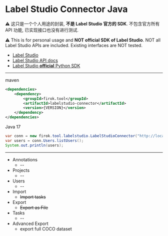 # Label Studio Connector Java

⚠ 这只是一个个人用途的封装, **不是 Label Studio 官方的 SDK**.
不包含官方所有 API 功能, 已实现接口也没有进行测试.

⚠ This is for personal usage and **NOT official SDK of Label Studio**.
NOT all Label Studio APIs are included. Existing interfaces are NOT tested.

* [Label Studio](https://labelstud.io/)
* [Label Studio API docs](https://labelstud.io/api)
* [Label Studio **official** Python SDK](https://github.com/heartexlabs/label-studio-sdk)

----

maven

```xml
<dependencies>
    <dependency>
        <groupId>firok.tool</groupId>
        <artifactId>labelstudio-connector</artifactId>
        <version>{VERSION}</version>
    </dependency>
</dependencies>
```

Java 17

```java
var conn = new firok.tool.labelstudio.LabelStudioConnector("http://localhost:8080", "token123");
var users = conn.Users.listUsers();
System.out.println(users);
```

----

* Annotations
  * --
* Projects
  * --
* Users
  * --
* Import
  * ~~Import tasks~~
* Export
  * ~~Export as File~~
* Tasks
  * --
* Advanced Export
  * export full COCO dataset
